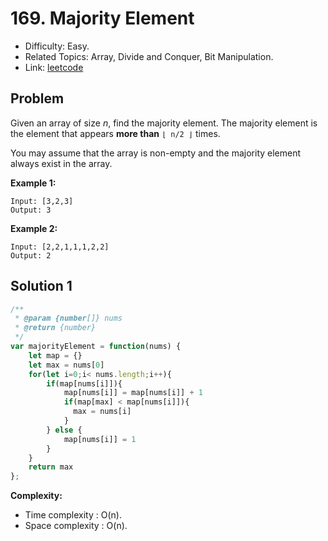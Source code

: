 # 169. Majority Element

- Difficulty: Easy.
- Related Topics: Array, Divide and Conquer, Bit Manipulation.
- Link: [leetcode](https://leetcode.com/problems/majority-element)

## Problem

Given an array of size *n*, find the majority element. The majority element is the element that appears **more than** ```⌊ n/2 ⌋``` times.

You may assume that the array is non-empty and the majority element always exist in the array.

**Example 1:**

```
Input: [3,2,3]
Output: 3
```

**Example 2:**

```
Input: [2,2,1,1,1,2,2]
Output: 2
```

## Solution 1

```javascript
/**
 * @param {number[]} nums
 * @return {number}
 */
var majorityElement = function(nums) {
    let map = {}
    let max = nums[0]
    for(let i=0;i< nums.length;i++){
        if(map[nums[i]]){
            map[nums[i]] = map[nums[i]] + 1 
            if(map[max] < map[nums[i]]){
              max = nums[i]
            }
        } else {
            map[nums[i]] = 1
        }
    }
    return max
};
```

**Complexity:**

* Time complexity : O(n).
* Space complexity : O(n).
